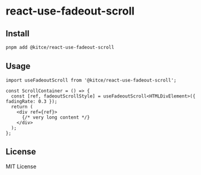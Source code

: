 # react-use-fadeout-scroll

## Install

```bash
pnpm add @kitce/react-use-fadeout-scroll
```

## Usage

```tsx
import useFadeoutScroll from '@kitce/react-use-fadeout-scroll';

const ScrollContainer = () => {
  const [ref, fadeoutScrollStyle] = useFadeoutScroll<HTMLDivElement>({ fadingRate: 0.3 });
  return (
    <div ref={ref}>
      {/* very long content */}
    </div>
  );
};
```

## License
MIT License